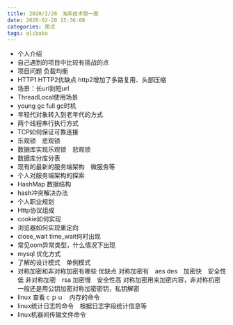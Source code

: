 ```yaml
---
title: 2020/2/28　淘系技术部一面
date: 2020-02-28 15:36:08
categories: 面试
tags: alibaba
---
```


- 个人介绍
- 自己遇到的项目中比较有挑战的点
- 项目问题 负载均衡
- HTTP1 HTTP2优缺点<!--more-->
    http2增加了多路复用、头部压缩
- 场景：长url到短url
- ThreadLocal使用场景
- young gc full gc时机
- 年轻代对象转入到老年代的方式
- 两个线程串行执行方式
- TCP如何保证可靠连接
- 乐观锁　悲观锁
- 数据库实现乐观锁　悲观锁
- 数据库分库分表
- 现有的最新的服务端架构　微服务等
- 个人对服务端架构的探索
- HashMap 数据结构
- hash冲突解决办法
- 个人职业规划
- Http协议组成
- cookie如何实现
- 浏览器如何实现重定向
- close_wait time_wait何时出现
- 常见oom异常类型，什么情况下出现
- mysql 优化方式
- 了解的设计模式　单例模式
- 对称加密和非对称加密有哪些 优缺点
    对称加密有　aes des　加密快　安全性低
    非对称加密　rsa 加密慢　安全性高
    对称加密用来加密内容，非对称机密一般还是用公钥加密对称加密密钥，私钥解密
- linux 查看ｃｐｕ　内存的命令
- linux统计日志的命令　根据日志字段统计信息等
- linux机器间传输文件命令